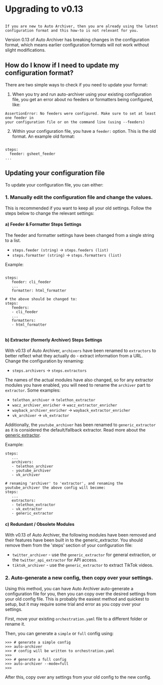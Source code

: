 # Upgrading to v0.13

```{note} This how-to is only relevant for people who used Auto Archiver before February 2025 (versions prior to 0.13).

If you are new to Auto Archiver, then you are already using the latest configuration format and this how-to is not relevant for you.
```

Version 0.13 of Auto Archiver has breaking changes in the configuration format, which means earlier configuration formats will not work without slight modifications.

## How do I know if I need to update my configuration format?

There are two simple ways to check if you need to update your format:

1. When you try and run auto-archiver using your existing configuration file, you get an error about no feeders or formatters being configured, like:

```{code} console
AssertionError: No feeders were configured. Make sure to set at least one feeder in
your configuration file or on the command line (using --feeders)
```

2. Within your configuration file, you have a `feeder:` option. This is the old format. An example old format:
```{code} yaml

steps:
  feeder: gsheet_feeder
...
```

## Updating your configuration file

To update your configuration file, you can either:

### 1. Manually edit the configuration file and change the values.

This is recommended if you want to keep all your old settings. Follow the steps below to change the relevant settings:

#### a) Feeder & Formatter Steps Settings

The feeder and formatter settings have been changed from a single string to a list.

- `steps.feeder (string)` → `steps.feeders (list)`
- `steps.formatter (string)` → `steps.formatters (list)`

Example:

```{code} yaml

steps:
   feeder: cli_feeder
   ...
   formatter: html_formatter

# the above should be changed to:
steps:
   feeders:
   - cli_feeder
   ...
   formatters:
   - html_formatter
```

```{note} Auto Archiver still only supports one feeder and formatter, but from v0.13 onwards they must be added to the configuration file as a list.
```

#### b) Extractor (formerly Archiver) Steps Settings

With v0.13 of Auto Archiver, `archivers` have been renamed to `extractors` to better reflect what they actually do - extract information from a URL. Change the configuration by renaming:

- `steps.archivers` → `steps.extractors`

The names of the actual modules have also changed, so for any extractor modules you have enabled, you will need to rename the `archiver` part to `extractor`. Some examples:

- `telethon_archiver` → `telethon_extractor`
- `wacz_archiver_enricher` → `wacz_extractor_enricher`
- `wayback_archiver_enricher` → `wayback_extractor_enricher`
- `vk_archiver` → `vk_extractor`

Additionally, the `youtube_archiver` has been renamed to `generic_extractor` as it is considered the default/fallback extractor. Read more about the [generic extractor](../modules/autogen/extractor/generic_extractor.md).

Example:
```{code} yaml
steps:
   ...
   archivers:
   - telethon_archiver
   - youtube_archiver
   - vk_archiver

# renaming 'archiver' to 'extractor', and renaming the youtube_archiver the above config will become:
steps:
   ...
   extractors:
   - telethon_extractor
   - vk_extractor
   - generic_extractor

```

#### c) Redundant / Obsolete Modules

With v0.13 of Auto Archiver, the following modules have been removed and their features have been built in to the generic_extractor. You should remove them from the 'steps' section of your configuration file:

* `twitter_archiver` - use the `generic_extractor` for general extraction, or the `twitter_api_extractor` for API access.
* `tiktok_archiver` - use the `generic_extractor` to extract TikTok videos.


### 2. Auto-generate a new config, then copy over your settings.

Using this method, you can have Auto Archiver auto-generate a configuration file for you, then you can copy over the desired settings from your old config file. This is probably the easiest method and quickest to setup, but it may require some trial and error as you copy over your settings.

First, move your existing `orchestration.yaml` file to a different folder or rename it.

Then, you can generate a `simple` or `full` config using:

```{code} console
>>> # generate a simple config
>>> auto-archiver 
>>> # config will be written to orchestration.yaml
>>> 
>>> # generate a full config
>>> auto-archiver --mode=full
>>> 
```

After this, copy over any settings from your old config to the new config.


